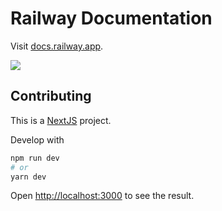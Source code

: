 # Railway Documentation

Visit [docs.railway.app](https://docs.railway.app).

![](https://railway.app/og.png)

## Contributing

This is a [NextJS](https://nextjs.org) project.

Develop with

```bash
npm run dev
# or
yarn dev
```

Open [http://localhost:3000](http://localhost:3000) to see the result.

